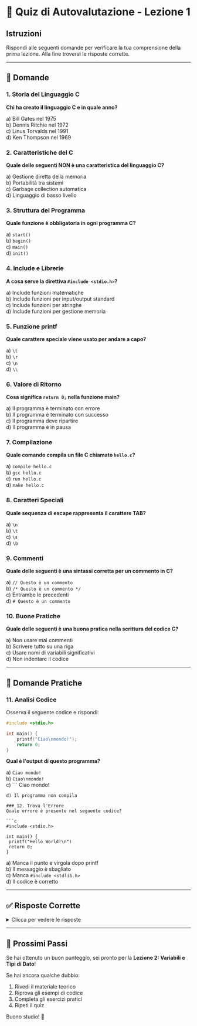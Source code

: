 # 🧠 Quiz di Autovalutazione - Lezione 1

## Istruzioni
Rispondi alle seguenti domande per verificare la tua comprensione della prima lezione. Alla fine troverai le risposte corrette.

---

## 📝 Domande

### 1. Storia del Linguaggio C
**Chi ha creato il linguaggio C e in quale anno?**

a) Bill Gates nel 1975  
b) Dennis Ritchie nel 1972  
c) Linus Torvalds nel 1991  
d) Ken Thompson nel 1969  

### 2. Caratteristiche del C
**Quale delle seguenti NON è una caratteristica del linguaggio C?**

a) Gestione diretta della memoria  
b) Portabilità tra sistemi  
c) Garbage collection automatica  
d) Linguaggio di basso livello  

### 3. Struttura del Programma
**Quale funzione è obbligatoria in ogni programma C?**

a) `start()`  
b) `begin()`  
c) `main()`  
d) `init()`  

### 4. Include e Librerie
**A cosa serve la direttiva `#include <stdio.h>`?**

a) Include funzioni matematiche  
b) Include funzioni per input/output standard  
c) Include funzioni per stringhe  
d) Include funzioni per gestione memoria  

### 5. Funzione printf
**Quale carattere speciale viene usato per andare a capo?**

a) `\t`  
b) `\r`  
c) `\n`  
d) `\\`  

### 6. Valore di Ritorno
**Cosa significa `return 0;` nella funzione main?**

a) Il programma è terminato con errore  
b) Il programma è terminato con successo  
c) Il programma deve ripartire  
d) Il programma è in pausa  

### 7. Compilazione
**Quale comando compila un file C chiamato `hello.c`?**

a) `compile hello.c`  
b) `gcc hello.c`  
c) `run hello.c`  
d) `make hello.c`  

### 8. Caratteri Speciali
**Quale sequenza di escape rappresenta il carattere TAB?**

a) `\n`  
b) `\t`  
c) `\s`  
d) `\b`  

### 9. Commenti
**Quale delle seguenti è una sintassi corretta per un commento in C?**

a) `// Questo è un commento`  
b) `/* Questo è un commento */`  
c) Entrambe le precedenti  
d) `# Questo è un commento`  

### 10. Buone Pratiche
**Quale delle seguenti è una buona pratica nella scrittura del codice C?**

a) Non usare mai commenti  
b) Scrivere tutto su una riga  
c) Usare nomi di variabili significativi  
d) Non indentare il codice  

---

## 🎯 Domande Pratiche

### 11. Analisi Codice
Osserva il seguente codice e rispondi:

```c
#include <stdio.h>

int main() {
    printf("Ciao\nmondo!");
    return 0;
}
```

**Qual è l'output di questo programma?**

a) `Ciao mondo!`  
b) `Ciao\nmondo!`  
c) ```
   Ciao
   mondo!
   ```  
d) Il programma non compila  

### 12. Trova l'Errore
Quale errore è presente nel seguente codice?

```c
#include <stdio.h>

int main() {
    printf("Hello World!\n")
    return 0;
}
```

a) Manca il punto e virgola dopo printf  
b) Il messaggio è sbagliato  
c) Manca `#include <stdlib.h>`  
d) Il codice è corretto  

---

## ✅ Risposte Corrette

<details>
<summary>Clicca per vedere le risposte</summary>

### Risposte:
1. **b)** Dennis Ritchie nel 1972
2. **c)** Garbage collection automatica
3. **c)** `main()`
4. **b)** Include funzioni per input/output standard
5. **c)** `\n`
6. **b)** Il programma è terminato con successo
7. **b)** `gcc hello.c`
8. **b)** `\t`
9. **c)** Entrambe le precedenti
10. **c)** Usare nomi di variabili significativi
11. **c)** Il programma stampa "Ciao" su una riga e "mondo!" sulla riga successiva
12. **a)** Manca il punto e virgola dopo printf

### Punteggio:
- **10-12 corrette**: Eccellente! 🏆 Hai compreso perfettamente i concetti
- **8-9 corrette**: Molto bene! 🥈 Rivedi solo alcuni dettagli
- **6-7 corrette**: Buono! 🥉 Ripassa alcuni concetti fondamentali
- **Meno di 6**: 📚 Ti consiglio di rivedere la teoria e riprovare

</details>

---

## 🚀 Prossimi Passi

Se hai ottenuto un buon punteggio, sei pronto per la **Lezione 2: Variabili e Tipi di Dato**!

Se hai ancora qualche dubbio:
1. Rivedi il materiale teorico
2. Riprova gli esempi di codice
3. Completa gli esercizi pratici
4. Ripeti il quiz

Buono studio! 💪
